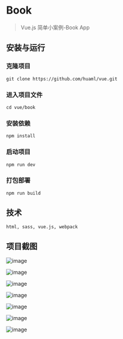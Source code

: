 # Book

> Vue.js 简单小案例-Book App

## 安装与运行
### 克隆项目
```
git clone https://github.com/huaml/vue.git
```
### 进入项目文件
```
cd vue/book
```
### 安装依赖
```
npm install
```
### 启动项目
```
npm run dev
```
### 打包部署
```
npm run build
```

## 技术
```
html, sass, vue.js, webpack
```
## 项目截图
![image](https://github.com/huaml/vue/blob/master/book/static/7.gif)

![image](https://github.com/huaml/vue/blob/master/book/static/1.png)

![image](https://github.com/huaml/vue/blob/master/book/static/2.png)

![image](https://github.com/huaml/vue/blob/master/book/static/3.png)

![image](https://github.com/huaml/vue/blob/master/book/static/4.png)

![image](https://github.com/huaml/vue/blob/master/book/static/5.png)

![image](https://github.com/huaml/vue/blob/master/book/static/6.png)
